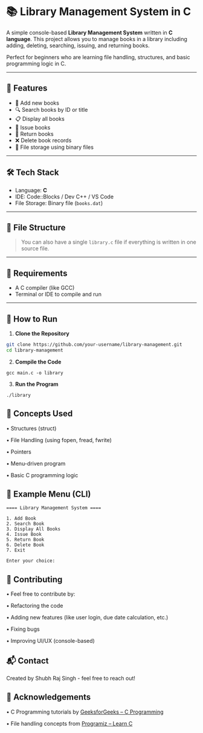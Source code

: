 # 📚 Library Management System in C

A simple console-based **Library Management System** written in **C language**. This project allows you to manage books in a library including adding, deleting, searching, issuing, and returning books.

Perfect for beginners who are learning file handling, structures, and basic programming logic in C.

---

## 🧰 Features

- 📖 Add new books
- 🔍 Search books by ID or title
- 📋 Display all books
- 📝 Issue books
- 🔁 Return books
- ❌ Delete book records
- 💾 File storage using binary files

---

## 🛠️ Tech Stack

- Language: **C**
- IDE: Code::Blocks / Dev C++ / VS Code
- File Storage: Binary file (`books.dat`)

---

## 📁 File Structure


> You can also have a single `library.c` file if everything is written in one source file.

---

## 🧪 Requirements

- A C compiler (like GCC)
- Terminal or IDE to compile and run

---

## 🚀 How to Run

1. **Clone the Repository**

```bash
git clone https://github.com/your-username/library-management.git
cd library-management
```
2. **Compile the Code**
```
gcc main.c -o library
```

3. **Run the Program**
 ```
./library
```

## 🧠 Concepts Used

• Structures (struct)

• File Handling (using fopen, fread, fwrite)

• Pointers

• Menu-driven program

• Basic C programming logic

## 🎯 Example Menu (CLI)
```
==== Library Management System ====

1. Add Book
2. Search Book
3. Display All Books
4. Issue Book
5. Return Book
6. Delete Book
7. Exit

Enter your choice:

```

## 🙌 Contributing

• Feel free to contribute by:

• Refactoring the code

• Adding new features (like user login, due date calculation, etc.)

• Fixing bugs

• Improving UI/UX (console-based)

## 📬 Contact

Created by Shubh Raj Singh - feel free to reach out!

## 🌟 Acknowledgements

• C Programming tutorials by [GeeksforGeeks – C Programming](https://www.geeksforgeeks.org/c-programming-language/)

• File handling concepts from [Programiz – Learn C](https://www.programiz.com/c-programming)
